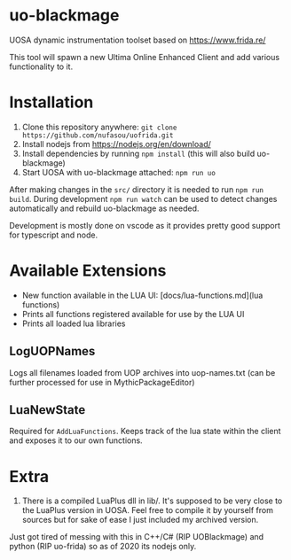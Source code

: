 # uo-blackmage

UOSA dynamic instrumentation toolset based on https://www.frida.re/

This tool will spawn a new Ultima Online Enhanced Client and add various functionality to it.


# Installation

1. Clone this repository anywhere: `git clone https://github.com/nufasou/uofrida.git`
2. Install nodejs from https://nodejs.org/en/download/
3. Install dependencies by running `npm install` (this will also build uo-blackmage)
4. Start UOSA with uo-blackmage attached: `npm run uo`

After making changes in the ```src/``` directory it is needed to run `npm run build`. 
During development `npm run watch` can be used to detect changes automatically and
rebuild uo-blackmage as needed.

Development is mostly done on vscode as it provides pretty good support for typescript and node.

# Available Extensions

* New function available in the LUA UI: [docs/lua-functions.md](lua functions)
* Prints all functions registered available for use by the LUA UI
* Prints all loaded lua libraries

## LogUOPNames

Logs all filenames loaded from UOP archives into uop-names.txt (can be further processed for use in MythicPackageEditor)

## LuaNewState

Required for `AddLuaFunctions`. Keeps track of the lua state within the client and exposes it to our own functions. 

# Extra

1. There is a compiled LuaPlus dll in lib/. It's supposed to be very close to the LuaPlus version in UOSA. Feel free to compile it by yourself from sources but for sake of ease I just included my archived version.

Just got tired of messing with this in C++/C# (RIP UOBlackmage) and python (RIP uo-frida) so as of 2020 its nodejs only.